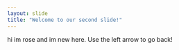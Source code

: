 ```yaml
---
layout: slide
title: "Welcome to our second slide!"
---
```

hi im rose and im new here.
Use the left arrow to go back!
